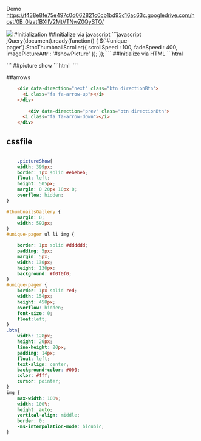 Demo 
https://f438e8fe75e497c0d062821c0cb1bd93c16ac63c.googledrive.com/host/0B_0lzatfBXIlV2MtVTNwZ0QySTQ/

<img src="https://github.com/stnc/jquery-thumbnail-scroller/blob/master/picture.png?raw=true">
#Initialization
##Initialize via javascript
```javascript
jQuery(document).ready(function() {
		$('#unique-pager').StncThumbnailScroller({
			scrollSpeed : 100,
			fadeSpeed : 400,
			imagePictureAttr : '#showPicture'
		});
	});
  ```	
##Initialize via HTML
```html
    <div id="unique-pager">
      <ul>
        <!-- your content -->
          </ul>
		</div>	
 ```			
##picture show 
```html
   <img src="" alt="" id="showPicture">
```	

##arrows 

```html
    <div data-direction="next" class="btn directionBtn">
      <i class="fa fa-arrow-up"></i>
    </div>
    
        <div data-direction="prev" class="btn directionBtn">
      <i class="fa fa-arrow-down"></i>
    </div>		
```  
## cssfile  
```css
    
    .pictureShow{
    width: 399px;
    border: 1px solid #ebebeb;
    float: left;
    height: 505px;
    margin: 0 20px 10px 0;
    overflow: hidden;
}  

#thumbnailsGallery {
    margin: 0;
    width: 592px;
}
#unique-pager ul li img {

    border: 1px solid #dddddd;
    padding: 5px;
    margin: 5px;
    width: 130px;
    height: 130px;
    background: #f0f0f0;
}
#unique-pager {
    border: 1px solid red;
    width: 154px;
    height: 458px;
    overflow: hidden;
    font-size: 0;
    float:left;
}
.btn{
    width: 128px;
    height: 20px;
    line-height: 20px;
    padding: 14px;
    float: left;
    text-align: center;
    background-color: #000;
    color: #fff;
    cursor: pointer;
}
img {
    max-width: 100%;
    width: 100%;
    height: auto;
    vertical-align: middle;
    border: 0;
    -ms-interpolation-mode: bicubic;
}
